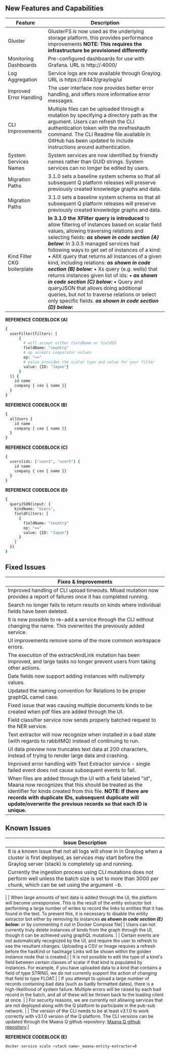 New Features and Capabilities
-----------------------------

| Feature | Description |
| ----------- | -----------|
| Gluster  | GlusterFS is now used as the underlying storage platform, this provides performance improvements **NOTE: This requires the infrastructure be provisioned differently**|
| Monitoring Dashboards  | Pre-configured dashboards for use with Grafana. URL is http://<host name>:4000/  |
| Log Aggregation  | Service logs are now available through Graylog. URL is https://<host name>:8443/graylog/ui  |
| Improved Error Handling  | The user interface now provides better error handling, and offers more informative error messages.|
| CLI Improvements  | Multiple files can be uploaded through a mutation by specifying a directory path as the argument. Users can refresh the CLI authentication token with the mrefreshauth command. The CLI Readme file available in GitHub has been updated to include instructions around authentication.  |
| System Services Names  | System services are now identified by friendly names rather than GUID strings. System services can no longer be edited by users.  |
| Migration Paths  | 3.1.0 sets a baseline system schema so that all subsequent Q platform releases will preserve previously created knowledge graphs and data.  |
| Migration Paths  | 3.1.0 sets a baseline system schema so that all subsequent Q platform releases will preserve previously created knowledge graphs and data.  
| Kind Filter CKG boilerplate | **In 3.1.0 the XFilter query is introduced** to allow filtering of instances based on scalar field values, allowing traversing relations and selecting fields: ***as shown in code section (A) below:*** In 3.0.5 managed services had following ways to get set of instances of a kind: • AllX query that returns all instances of a given kind, including relations: ***as shown in code section (B) below:*** •	Xs query (e.g. wells) that returns instances given list of ids: • ***as shown in code section (C) below:***	• Query and queryJSON that allows doing additional queries, but not to traverse relations or select only specific fields. ***as shown in code section (D) below:***

**REFERENCE CODEBLOCK (A)**
```bash
{
  userFilter(filters: [
      {
		# will accept either fieldName or fieldID
        fieldName: "country"
		# op accepts comparator values
        op: "=="
        # value provides the scalar type and value for your filter
        value: {ID: "Japan"}
      }
  ]) {
    id name
    company { ceo { name }}
  }
}
```

**REFERENCE CODEBLOCK (B)**

```bash
{
  allUsers {
    id name
    company { ceo { name }}
  }
}
```

**REFERENCE CODEBLOCK (C)**
```bash
{
  users(ids: ["user1", "user5"] {
    id name
    company { ceo { name }}
  }
}
```
**REFERENCE CODEBLOCK (D)**
```bash
{
  queryJSON(input: {
    kindName: "Users",
    fieldFilters: [
      {
        fieldName: "country"
        op: "=="
        value: {ID: "Japan"}
      }
    ]
  })
}
```






Fixed Issues
------------

| Fixes & Improvements |
| -----------|
| Improved handling of CLI upload timeouts. Mload mutation now provides a report of failures once it has completed running.  |
| Search no longer fails to return results on kinds where individual fields have been deleted.|
| It is now possible to re-add a service through the CLI without changing the name. This overwrites the previously added service.|
| UI improvements remove some of the more common workspace errors.|
| The execution of the extractAndLink mutation has been improved, and large tasks no longer prevent users from taking other actions.|
| Date fields now support adding instances with null/empty values. |
| Updated the naming convention for Relations to be proper graphQL camel case. |
| Fixed issue that was causing multiple documents kinds to be created when pdf files are added through the UI.|
| Field classifier service now sends properly batched request to the NER service.|
| Text extractor will now recognize when installed in a bad state (with regards to rabbitMQ) instead of continuing to run.|
| UI data preview now truncates text data at 200 characters, instead of trying to render large data and crashing.|
| Improved error handling with Text Extractor service - single failed event does not cause subsequent events to fail.|
| When files are added through the UI with a field labeled "id", Maana now recognizes that this should be treated as the identifier for kinds created from this file. **NOTE: If there are records with duplicate IDs, subsequent duplicate will update/overwrite the previous records so that each ID is unique.**|


Known Issues
------------

| Issue Description |
| -----------|
| It is a known issue that not all logs will show in in Graylog when a cluster is first deployed, as services may start before the Graylog server (stack) is completely up and running.  |
| Currently the ingestion process using CLI mutations does not perform well unless the batch size is set to more than 3000 per chunk, which can be set using the argument -b.
  |
| When large amounts of text data is added through the UI, the platform will become unresponsive. This is the result of the entity extractor bot performing a large number of writes to record the links to entities that it has found in the text. To prevent this, it is necessary to disable the entity extractor bot either by removing its instances ***as shown in code section (E) below:***  or by commenting it out in Docker Compose file|
| Users can not currently truly delete instances of kinds from the graph through the UI, though it can be achieved using graphQL mutations.  |
| Certain events are not automatically recognized by the UI, and require the user to refresh to see the resultant changes. Uploading a CSV or Image requires a refresh before the hasKind or hasImage Links will be shown within the golden instance node that is created.|
| It is not possible to edit the type of a kind's field between certain classes of scalar if that kind is populated by instances. For example, if you have uploaded data to a kind that contains a field of type STRING, we do not currently support the action of changing that field to type FLOAT.|
| If you attempt to upload a large number of records containing bad data (such as badly formatted dates), there is a high-likelihood of system failure. Multiple errors will be raised by each bad record in the batch, and all of these will be thrown back to the loading client at once.  |
| For security reasons, we are currently not allowing services that are not deployed along with the Q platform to participate in the pub-sub network.  |
| The version of the CLI needs to be at least v3.1.0 to work correctly with v3.1.0 version of the Q platform. The CLI versions can be updated through the Maana Q github repository: [Maana Q github repository](https://github.com/maana-io/Q-cli/blob/master/README.md#to-build-and-install).|

**REFERENCE CODEBLOCK (E)**
```bash
docker service scale <stack name>_maana-entity-extractor=0
```
